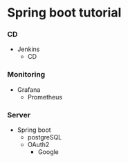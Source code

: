 # Spring boot tutorial

### CD
+ Jenkins
  + CD

### Monitoring
+ Grafana
  + Prometheus

### Server
+ Spring boot
  + postgreSQL
  + OAuth2
    + Google
